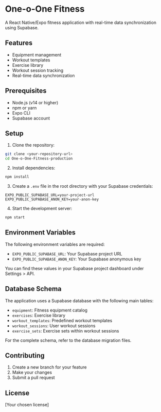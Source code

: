 # One-o-One Fitness

A React Native/Expo fitness application with real-time data synchronization using Supabase.

## Features

- Equipment management
- Workout templates
- Exercise library
- Workout session tracking
- Real-time data synchronization

## Prerequisites

- Node.js (v14 or higher)
- npm or yarn
- Expo CLI
- Supabase account

## Setup

1. Clone the repository:
```bash
git clone <your-repository-url>
cd One-o-One-Fitness-production
```

2. Install dependencies:
```bash
npm install
```

3. Create a `.env` file in the root directory with your Supabase credentials:
```env
EXPO_PUBLIC_SUPABASE_URL=your-project-url
EXPO_PUBLIC_SUPABASE_ANON_KEY=your-anon-key
```

4. Start the development server:
```bash
npm start
```

## Environment Variables

The following environment variables are required:

- `EXPO_PUBLIC_SUPABASE_URL`: Your Supabase project URL
- `EXPO_PUBLIC_SUPABASE_ANON_KEY`: Your Supabase anonymous key

You can find these values in your Supabase project dashboard under Settings > API.

## Database Schema

The application uses a Supabase database with the following main tables:

- `equipment`: Fitness equipment catalog
- `exercises`: Exercise library
- `workout_templates`: Predefined workout templates
- `workout_sessions`: User workout sessions
- `exercise_sets`: Exercise sets within workout sessions

For the complete schema, refer to the database migration files.

## Contributing

1. Create a new branch for your feature
2. Make your changes
3. Submit a pull request

## License

[Your chosen license]
